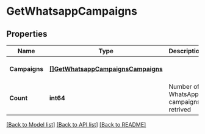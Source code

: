 # GetWhatsappCampaigns

## Properties
Name | Type | Description | Notes
------------ | ------------- | ------------- | -------------
**Campaigns** | [**[]GetWhatsappCampaignsCampaigns**](GetWhatsappCampaignsCampaigns.md) |  | [optional] [default to null]
**Count** | **int64** | Number of WhatsApp campaigns retrived | [optional] [default to null]

[[Back to Model list]](../README.md#documentation-for-models) [[Back to API list]](../README.md#documentation-for-api-endpoints) [[Back to README]](../README.md)


